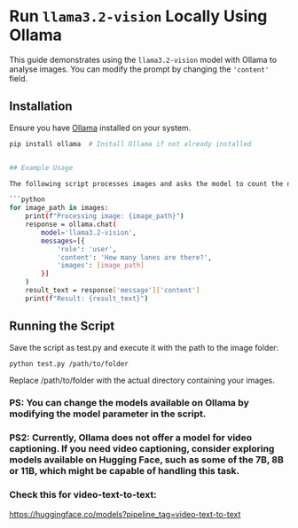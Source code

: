 # Run `llama3.2-vision` Locally Using Ollama

This guide demonstrates using the `llama3.2-vision` model with Ollama to analyse images. You can modify the prompt by changing the `'content'` field.

## Installation

Ensure you have [Ollama](https://ollama.ai) installed on your system.

```sh
pip install ollama  # Install Ollama if not already installed


## Example Usage

The following script processes images and asks the model to count the number of lanes:

```python
for image_path in images:
    print(f"Processing image: {image_path}")
    response = ollama.chat(
        model='llama3.2-vision',
        messages=[{
            'role': 'user',
            'content': 'How many lanes are there?',
            'images': [image_path]
        }]
    )
    result_text = response['message']['content']
    print(f"Result: {result_text}")
```
## Running the Script
Save the script as test.py and execute it with the path to the image folder:
```terminal
python test.py /path/to/folder

```


Replace /path/to/folder with the actual directory containing your images.


### PS: You can change the models available on Ollama by modifying the model parameter in the script.

### PS2: Currently, Ollama does not offer a model for video captioning. If you need video captioning, consider exploring models available on Hugging Face, such as some of the 7B, 8B or 11B, which might be capable of handling this task.

### Check this for video-text-to-text:
https://huggingface.co/models?pipeline_tag=video-text-to-text



